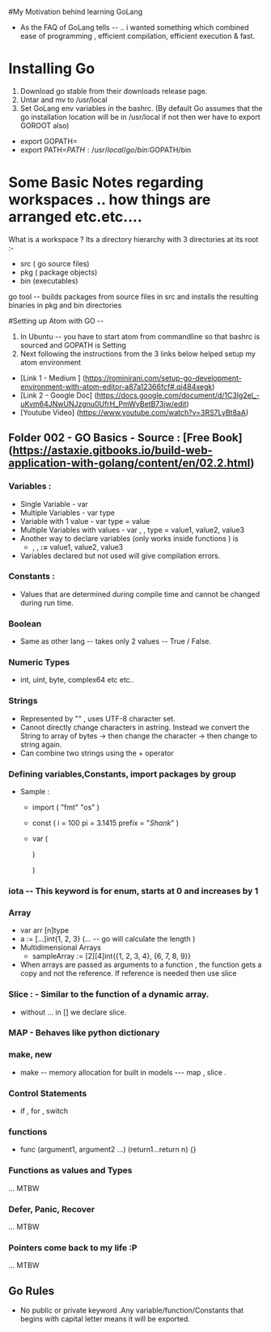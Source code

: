 #My Motivation behind learning GoLang

 - As the FAQ of GoLang tells --  .. i wanted something which combined ease of programming , efficient compilation, efficient execution & fast.


# Installing Go
1. Download go stable from their downloads release page.
2. Untar and mv to /usr/local
3. Set GoLang env variables in the bashrc. (By default Go assumes that the go installation location will be in  /usr/local if not then wer have to export GOROOT also)
  * export GOPATH=<workspace>
  * export PATH=$PATH:/usr/local/go/bin:$GOPATH/bin

# Some Basic Notes regarding workspaces .. how things are arranged etc.etc....

What is  a workspace ?
Its a directory hierarchy with 3 directories at its root :-
* src ( go source files)
* pkg ( package objects)
* bin (executables)

go tool -- builds packages from source files in src and installs the resulting binaries in pkg and bin directories

#Setting up Atom with GO --
1. In Ubuntu -- you have to start atom from commandline so that bashrc is sourced and GOPATH is Setting
2. Next following the instructions from the  3 links below  helped setup my atom environment  
  * [Link 1 - Medium ] (https://rominirani.com/setup-go-development-environment-with-atom-editor-a87a12366fcf#.qi484xegk)
  * [Link 2 - Google Doc] (https://docs.google.com/document/d/1C3lg2el_-uKvm64JNwUNJzgnu0UfrH_PmWyBetB73jw/edit)
  * [Youtube Video] (https://www.youtube.com/watch?v=3RS7LyBt8aA)

## Folder 002 - GO Basics - Source : [Free Book] (https://astaxie.gitbooks.io/build-web-application-with-golang/content/en/02.2.html)

### Variables :
  * Single Variable - var <varname> <type>
  * Multiple Variables - var <varname1> <varname2> <varname3> type
  * Variable with 1 value - var <varname> type = value
  * Multiple Variables with values - var <varname1>, <varname2>, <varname3> type = value1, value2, value3
  * Another way to declare variables (only works inside functions ) is
    * <varname1>, <varname2>, <varname3> __:=__ value1, value2, value3
  * Variables declared but not used will give compilation errors.

### Constants :
  * Values that are determined during compile time and cannot be changed during
  run time.

### Boolean
  * Same as other lang -- takes  only 2 values --  True / False.

### Numeric Types
  * int, uint, byte, complex64 etc etc..

### Strings
  * Represented by "" , uses UTF-8 character set.
  * Cannot directly change characters in astring. Instead we convert the String
  to array of bytes -> then change the character -> then change to string again.
  * Can combine two strings using the + operator

### Defining variables,Constants, import packages by group
  * Sample :
    * import (
      "fmt"
      "os"
    )
    * const (
      i = 100
      pi = 3.1415
      prefix = "_Shank_"
    )
    * var (

      )

      )
### iota -- This keyword is for enum, starts at 0 and increases by 1

### Array
  * var arr [n]type
  * a := [...]int{1, 2, 3} (... -- go will calculate the length )
  * Multidimensional Arrays
    * sampleArray := [2][4]int{{1, 2, 3, 4}, {6, 7, 8, 9}}
  * When arrays are passed as arguments to a function , the function gets a copy
  and not the reference. If reference is needed then use slice

### Slice : - Similar to the function of a dynamic array.
  * without ... in [] we declare slice.

### MAP -  Behaves like python dictionary
### make, new
  * make -- memory allocation for built in models --- map , slice .

### Control Statements
  * if , for , switch
### functions
  * func <funcname> (argument1, argument2 ...) (return1...return n) {}

### Functions as values and Types
... MTBW
### Defer, Panic, Recover
... MTBW

### Pointers come back to my life  :P
... MTBW

## Go Rules
  * No public or private keyword .Any variable/function/Constants that begins with capital letter means it will be exported.
